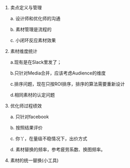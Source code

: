 1. 卖点定义与管理

     a. 设计师和优化师的沟通

     b. 素材管理是流程的

     c. 小闭环反应素材效果

2. 素材维度统计
        
     a.现有是在Slack里发了；

     b.只针对Media合并，应该考虑Audience的维度

     c.排序问题，现在只按ROI排序，排序的算法需要重新设计

     d.相同素材的认定问题

3. 优化师过程绩效

     a. 只针对facebook

     b. 按照结果评价

     c. 你丫，在量级不稳情况下，出价方式

     d. 素材替换的频率，参考疲劳系数、换图频率。

4. 素材的统一替换(小工具)